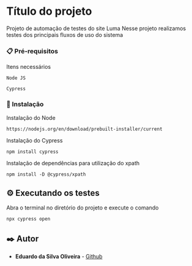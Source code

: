 # Título do projeto

Projeto de automação de testes do site Luma
Nesse projeto realizamos testes dos principais fluxos de uso do sistema

### 📋 Pré-requisitos

Itens necessários

```
Node JS
```
```
Cypress
```

### 🔧 Instalação

Instalação do Node

```
https://nodejs.org/en/download/prebuilt-installer/current
```

Instalação do Cypress

```
npm install cypress
```

Instalação de dependências para utilização do xpath

```
npm install -D @cypress/xpath
```

## ⚙️ Executando os testes

Abra o terminal no diretório do projeto e execute o comando

```
npx cypress open
```

## ✒️ Autor

* **Eduardo da Silva Oliveira** - [Github](https://github.com/eduoliver)
